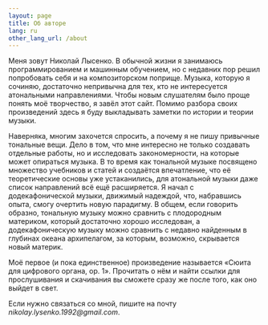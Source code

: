 ```yaml
---
layout: page
title: Об авторе
lang: ru
other_lang_url: /about
---
```


Меня зовут Николай Лысенко. В обычной жизни я занимаюсь программированием и машинным обучением, но с недавних пор решил попробовать себя и на композиторском поприще. Музыка, которую я сочиняю, достаточно непривычна для тех, кто не интересуется атональными направлениями. Чтобы новым слушателям было проще понять моё творчество, я завёл этот сайт. Помимо разбора своих произведений здесь я буду выкладывать заметки по истории и теории музыки.

Наверняка, многим захочется спросить, а почему я не пишу привычные тональные вещи. Дело в том, что мне интересно не только создавать отдельные работы, но и исследовать закономерности, на которые может опираться музыка. В то время как тональной музыке посвящено множество учебников и статей и создаётся впечатление, что её теоретические основы уже устаканились, для атональной музыки даже список направлений всё ещё расширяется. Я начал с додекафонической музыки, движимый надеждой, что, набравшись опыта, смогу очертить новую парадигму. В общем, если говорить образно, тональную музыку можно сравнить с плодородным материком, который достаточно хорошо исследован, а додекафоническую музыку можно сравнить с недавно найденным в глубинах океана архипелагом, за которым, возможно, скрывается новый материк.

Моё первое (и пока единственное) произведение называется «Сюита для цифрового органа, op. 1». Прочитать о нём и найти ссылки для прослушивания и скачивания вы сможете сразу же после того, как оно выйдет в свет.

Если нужно связаться со мной, пишите на почту _nikolay.lysenko.1992@gmail.com_.
